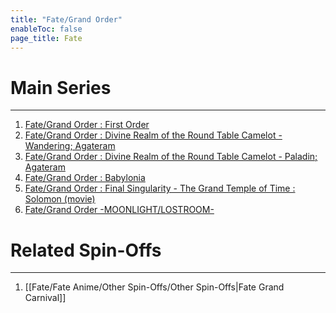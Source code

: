 ```yaml
---
title: "Fate/Grand Order"
enableToc: false
page_title: Fate
---
```

# Main Series
***
1. <a href="https://anilist.co/anime/97815/FateGrand-Order-First-Order/" target="_blank" rel="noopener"><span>Fate/Grand Order : First Order</span> </a>
2. <a href="https://anilist.co/anime/103276/FateGrand-Order-Shinsei-Entaku-Ryouiki-Camelot--Wandering-Agateram/" target="_blank" rel="noopener"><span>Fate/Grand Order : Divine Realm of the Round Table Camelot - Wandering; Agateram</span> </a>
3. <a href="https://anilist.co/anime/103277/FateGrand-Order-Divine-Realm-of-the-Round-Table-Camelot--Paladin-Agateram/" target="_blank" rel="noopener"><span>Fate/Grand Order : Divine Realm of the Round Table Camelot - Paladin; Agateram</span> </a>
4. <a href="https://anilist.co/anime/103275/FateGrand-Order-Zettai-Majuu-Sensen-Babylonia/" target="_blank" rel="noopener"><span>Fate/Grand Order : Babylonia</span> </a>
5. <a href="https://anilist.co/anime/116756/FateGrand-Order-Final-Singularity--Grand-Temple-of-Time-Solomon/" target="_blank" rel="noopener"><span>Fate/Grand Order : Final Singularity - The Grand Temple of Time : Solomon (movie)</span> </a>
6. <a href="https://anilist.co/anime/100728/FateGrand-Order-MOONLIGHTLOSTROOM/" target="_blank" rel="noopener"><span>Fate/Grand Order -MOONLIGHT/LOSTROOM-</span> </a>

# Related Spin-Offs
***
1. [[Fate/Fate Anime/Other Spin-Offs/Other Spin-Offs|Fate Grand Carnival]]




